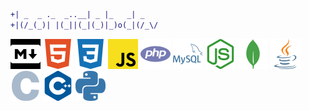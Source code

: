 ```difF
+| _  _ ._  _..__| _ |_   _| _    
+|(/_(_)| |(_||(_|(_)|_)o(_|(/_\/
```
[![Markdown](icons/markdown.svg "Markdown")](https://daringfireball.net/projects/markdown "Markdown")
[![HTML](icons/html5.svg "HTML")](https://w3.org/html "HTML")
[![CSS](icons/css3.svg "CSS")](https://w3.org/Style/CSS "CSS")
[![JavaScript](icons/javascript.svg "JavaScript")](https://js.org "JavaScript")
[![PHP](icons/php.svg "PHP")](https://php.net "PHP")
[![MySQL](icons/mysql.svg "MySQL")](https://mysql.com "MySQL")
[![Node.js](icons/nodedotjs.svg "Node.js")](https://nodejs.org "Node.js")
[![MongoDB](icons/mongodb.svg "MongoDB")](https://mongodb.com "MongoDB")
[![Java](icons/java.svg "Java")](https://java.com "Java")
[![C](icons/c.svg "C")](https://iso.org/standard/74528.html "C")
[![C++](icons/cplusplus.svg "C++")](https://isocpp.org "C++")
[![Python](icons/python.svg "Python")](https://python.org "Python")
<!---
leonardobdev/leonardobdev is a ✨ special ✨ repository because its `README.md` (this file) appears on your GitHub profile.
You can click the Preview link to take a look at your changes.
--->
